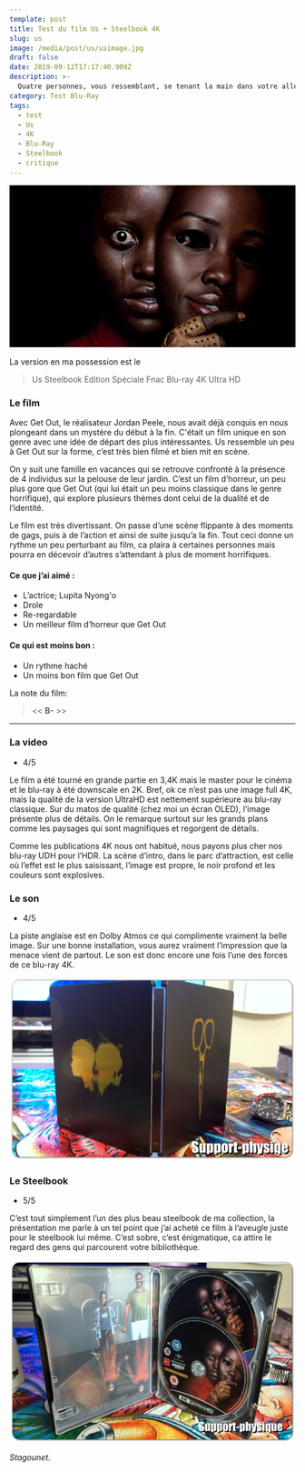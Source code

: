 ```yaml
---
template: post
title: Test du film Us + Steelbook 4K
slug: us
image: /media/post/us/usimage.jpg
draft: false
date: 2019-09-12T17:17:40.909Z
description: >-
  Quatre personnes, vous ressemblant, se tenant la main dans votre allée, ca fait peur ?
category: Test Blu-Ray
tags:
  - test
  - Us
  - 4K
  - Blu-Ray 
  - Steelbook
  - critique
---
```


![](/media/post/us/usimage.jpg)

La version en ma possession est le 
> Us Steelbook Edition Spéciale Fnac Blu-ray 4K Ultra HD

### Le film

Avec Get Out, le réalisateur Jordan Peele, nous avait déjà conquis en nous plongeant dans un mystère du début à la fin. C'était un film unique en son genre avec une idée de départ des plus intéressantes.
Us ressemble un peu à Get Out sur la forme, c’est très bien filmé et bien mit en scène.

On y suit une famille en vacances qui se retrouve confronté à la présence de 4 individus sur la pelouse de leur jardin. C’est un film d’horreur, un peu plus gore que Get Out (qui lui était un peu moins classique dans le genre horrifique), qui explore plusieurs thèmes dont celui de la dualité et de l’identité. 

Le film est très divertissant. On passe d’une scène flippante à des moments de gags, puis à de l’action et ainsi de suite jusqu’a la fin. Tout ceci donne un rythme un peu perturbant au film, ca plaira à certaines personnes mais pourra en décevoir d’autres s’attendant à plus de moment horrifiques.


#### Ce que j’ai aimé :

* L’actrice; Lupita Nyong'o
* Drole
* Re-regardable
* Un meilleur film d’horreur que Get Out


#### Ce qui est moins bon :

* Un rythme haché
* Un moins bon film que Get Out

La note du film:

> << **B-** >>

---

### La video
- 4/5

Le film a été tourné en grande partie en 3,4K mais le master pour le cinéma et le blu-ray à été downscale en 2K. Bref, ok ce n’est pas une image full 4K, mais la qualité de la version UltraHD est nettement supérieure au blu-ray classique. Sur du matos de qualité (chez moi un écran OLED), l’image présente plus de détails. On le remarque surtout sur les grands plans comme les paysages qui sont magnifiques et regorgent de détails.

Comme les publications 4K nous ont habitué, nous payons plus cher nos blu-ray UDH pour l’HDR. La scène d’intro, dans le parc d’attraction, est celle où l’effet est le plus saisissant, l’image est propre, le noir profond et les couleurs sont explosives. 



### Le son
- 4/5

La piste anglaise est en Dolby Atmos ce qui complimente vraiment la belle image. Sur une bonne installation, vous aurez vraiment l’impression que la menace vient de partout. Le son est donc encore une fois l’une des forces de ce blu-ray 4K. 


![](/media/post/us/us03.jpg)

### Le Steelbook
- 5/5

C’est tout simplement l’un des plus beau steelbook de ma collection, la présentation me parle à un tel point que j’ai acheté ce film à l’aveugle juste pour le steelbook lui même. C’est sobre, c’est énigmatique, ca attire le regard des gens qui parcourent votre bibliothèque.



![](/media/post/us/us02.jpg)


_Stagounet._

